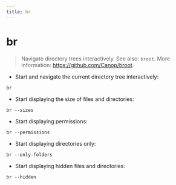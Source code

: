 ```yaml
---
title: br
---
```

# br

> Navigate directory trees interactively.
> See also: `broot`.
> More information: <https://github.com/Canop/broot>.

- Start and navigate the current directory tree interactively:

`br`

- Start displaying the size of files and directories:

`br --sizes`

- Start displaying permissions:

`br --permissions`

- Start displaying directories only:

`br --only-folders`

- Start displaying hidden files and directories:

`br --hidden`
